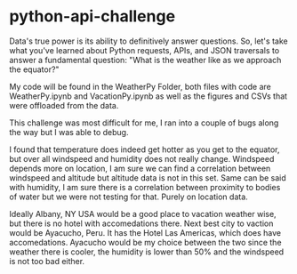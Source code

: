 # python-api-challenge
Data's true power is its ability to definitively answer questions. So, let's take what you've learned about Python requests, APIs, and JSON traversals to answer a fundamental question: "What is the weather like as we approach the equator?"

My code will be found in the WeatherPy Folder, both files with code are WeatherPy.ipynb and VacationPy.ipynb as well as the figures and CSVs that were offloaded from the data. 

This challenge was most difficult for me, I ran into a couple of bugs along the way but I was able to debug.

I found that temperature does indeed get hotter as you get to the equator, but over all windspeed and humidity does not really change. Windspeed depends more on location, I am sure we can find a correlation between windspeed and altitude but altitude data is not in this set. Same can be said with humidity, I am sure there is a correlation between proximity to bodies of water but we were not testing for that. Purely on location data. 

Ideally Albany, NY USA would be a good place to vacation weather wise, but there is no hotel with accomedations there. Next best city to vaction would be Ayacucho, Peru. It has the Hotel Las Americas, which does have accomedations. Ayacucho would be my choice between the two since the weather there is cooler, the humidity is lower than 50% and the windspeed is not too bad either. 
